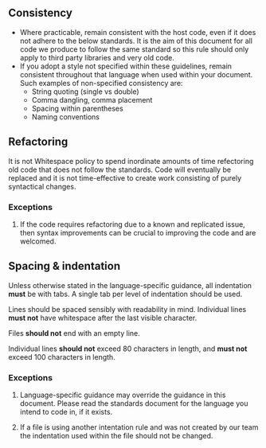 ## Consistency
 - Where practicable, remain consistent with the host code, even if it does not adhere to the below standards. It is the aim of this document for all code we produce to follow the same standard so this rule should only apply to third party libraries and very old code.
 - If you adopt a style not specified within these guidelines, remain consistent throughout that language when used within your document. Such examples of non-specified consistency are:
	- String quoting (single vs double)
	- Comma dangling, comma placement
	- Spacing within parentheses
	- Naming conventions

## Refactoring
It is not Whitespace policy to spend inordinate amounts of time refectoring old code that does not follow the standards. Code will eventually be replaced and it is not time-effective to create work consisting of purely syntactical changes.

### Exceptions
1. If the code requires refactoring due to a known and replicated issue, then syntax improvements can be crucial to improving the code and are welcomed.

## Spacing & indentation
Unless otherwise stated in the language-specific guidance, all indentation **must** be with tabs. A single tab per level of indentation should be used.

Lines should be spaced sensibly with readability in mind. Individual lines **must not** have whitespace after the last visible character.

Files **should not** end with an empty line.

Individual lines **should not** exceed 80 characters in length, and **must not** exceed 100 characters in length.

### Exceptions
1. Language-specific guidance may override the guidance in this document. Please read the standards document for the language you intend to code in, if it exists.

2. If a file is using another intentation rule and was not created by our team the indentation used within the file should not be changed.
